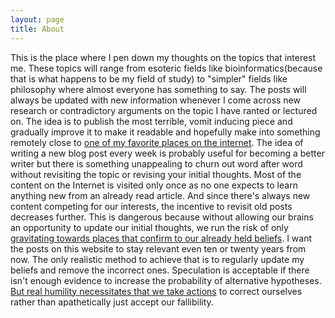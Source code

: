 ```yaml
---
layout: page
title: About
---
```


This is the place where I pen down my thoughts on the topics that interest me. These topics will range from esoteric fields like bioinformatics(because that is what happens to be my field of study) to "simpler" fields like philosophy where almost everyone has something to say.  The posts will always be updated with new information whenever I come across new research or contradictory arguments on the topic I have ranted or lectured on.  The idea is to publish the most terrible, vomit inducing piece and gradually improve it to make it readable and hopefully make into something remotely close to [one of my favorite places on the internet](www.gwern.net). The idea of writing a new blog post every week is probably useful for becoming a better writer but there is something unappealing to churn out word after word without revisiting the topic or revising your initial thoughts. Most of the content on the Internet is visited only once as no one expects to learn anything new from an already read article. And since there's always new content competing for our interests, the incentive to revisit old posts decreases further. This is dangerous because without allowing our brains an opportunity to update our initial thoughts, we run the risk of only [gravitating towards places that confirm to our already held beliefs](https://en.wikipedia.org/wiki/Confirmation_bias). I want the posts on this website to stay relevant even ten or twenty years from now. The only realistic method to achieve that is to regularly update my beliefs and remove the incorrect ones. Speculation is acceptable if there isn't enough evidence to increase the probability of alternative hypotheses. [But real humility necessitates that we take actions](http://lesswrong.com/lw/gq/the_proper_use_of_humility/) to correct ourselves rather than apathetically just accept our fallibility.



